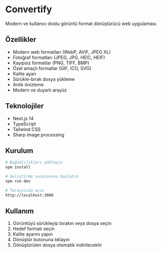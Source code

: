 # Convertify

Modern ve kullanıcı dostu görüntü format dönüştürücü web uygulaması.

## Özellikler

- Modern web formatları (WebP, AVIF, JPEG XL)
- Fotoğraf formatları (JPEG, JPG, HEIC, HEIF)
- Kayıpsız formatlar (PNG, TIFF, BMP)
- Özel amaçlı formatlar (GIF, ICO, SVG)
- Kalite ayarı
- Sürükle-bırak dosya yükleme
- Anlık önizleme
- Modern ve duyarlı arayüz

## Teknolojiler

- Next.js 14
- TypeScript
- Tailwind CSS
- Sharp image processing

## Kurulum

```bash
# Bağımlılıkları yükleyin
npm install

# Geliştirme sunucusunu başlatın
npm run dev

# Tarayıcıda açın
http://localhost:3000
```

## Kullanım

1. Görüntüyü sürükleyip bırakın veya dosya seçin
2. Hedef formatı seçin
3. Kalite ayarını yapın
4. Dönüştür butonuna tıklayın
5. Dönüştürülen dosya otomatik indirilecektir 